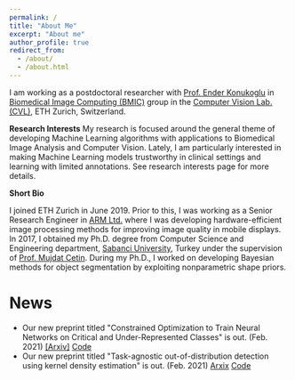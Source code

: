 ```yaml
---
permalink: /
title: "About Me"
excerpt: "About me"
author_profile: true
redirect_from: 
  - /about/
  - /about.html
---
```


I am working as a postdoctoral researcher with [Prof. Ender Konukoglu](https://people.ee.ethz.ch/~kender/) in [Biomedical Image Computing (BMIC)](https://bmic.ee.ethz.ch/) group in the [Computer Vision Lab. (CVL)](https://vision.ee.ethz.ch/), ETH Zurich, Switzerland.

**Research Interests**
My research is focused around the general theme of developing Machine Learning algorithms with applications to Biomedical Image Analysis and Computer Vision. Lately, I am particularly interested in making Machine Learning models trustworthy in clinical settings and learning with limited annotations. See research interests page for more details.

**Short Bio**

I joined ETH Zurich in June 2019. Prior to this, I was working as a Senior Research Engineer in [ARM Ltd.](https://www.arm.com/) where I was developing hardware-efficient image processing methods for improving image quality in mobile displays. In 2017, I obtained my Ph.D. degree from Computer Science and Engineering department, [Sabanci University](https://sabanciuniv.edu), Turkey under the supervision of [Prof. Mujdat Cetin](http://www.hajim.rochester.edu/ece/people/faculty/cetin_mujdat/). During my Ph.D., I worked on developing Bayesian methods for object segmentation by exploiting nonparametric shape priors.

News
======
* Our new preprint titled "Constrained Optimization to Train Neural Networks on Critical and Under-Represented Classes" is out. (Feb. 2021) [[Arxiv]](https://arxiv.org/pdf/2102.12894.pdf) [Code](https://gitlab.ethz.ch/sansara/alm-dnn)
* Our new preprint titled "Task-agnostic out-of-distribution detection using kernel density estimation" is out. (Feb. 2021) [Arxix](https://arxiv.org/pdf/2006.10712.pdf) [Code](https://github.com/eerdil/task_agnostic_ood)
